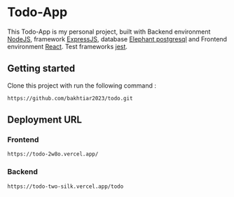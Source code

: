 # Todo-App

This Todo-App is my personal project, built with Backend environment [NodeJS](https://nodejs.org/docs/latest-v18.x/api/), framework [ExpressJS](https://expressjs.com/), database [Elephant postgresql](https://www.elephantsql.com/) and Frontend environment [React](https://react.dev/blog/2022/03/29/react-v18). Test frameworks [jest](https://jestjs.io/).

## Getting started

Clone this project with run the following command :

```
https://github.com/bakhtiar2023/todo.git
```

## Deployment URL

### Frontend
```
https://todo-2w8o.vercel.app/
```

### Backend
```
https://todo-two-silk.vercel.app/todo
```